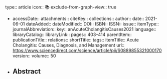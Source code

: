 type:: article
icon:: 📚
exclude-from-graph-view:: true

- accessDate:: 
  attachments:: 
  citeKey:: 
  collections:: 
  author:: 
  date:: 2021-06-01
  dateAdded:: 
  dateModified:: 
  DOI:: 
  ISBN:: 
  ISSN:: 
  issue:: 
  itemType:: 
  journalAbbreviation:: 
  key:: anAcuteCholangitisCauses2021
  language:: 
  libraryCatalog:: 
  libraryLink:: 
  pages:: 403–414
  parentItem:: 
  publicationTitle:: 
  relations:: 
  shortTitle:: 
  tags:: 
  itemTitle:: Acute Cholangitis: Causes, Diagnosis, and Management
  url:: https://www.sciencedirect.com/science/article/pii/S0889855321000170
  version:: 
  volume:: 50
- Abstract
	-